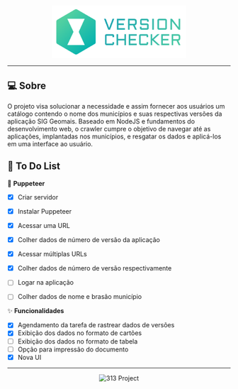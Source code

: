 <p align="center">
    <img width="60%" src="public\logo\version_checker_logo.png">
</p>

---


## 💻 Sobre

O projeto visa solucionar a necessidade e assim fornecer aos usuários um catálogo contendo o nome dos municípios e suas respectivas versões da aplicação SIG Geomais.
Baseado em NodeJS e fundamentos do desenvolvimento web, o crawler cumpre o objetivo de navegar até as aplicações, implantadas nos municípios, e resgatar os dados e aplicá-los em uma interface ao usuário. 



## :memo: To Do List
🤖 **Puppeteer**
- [X] Criar servidor
- [X] Instalar Puppeteer
- [X] Acessar uma URL
- [X] Colher dados de número de versão da aplicação
- [X] Acessar múltiplas URLs
- [X] Colher dados de número de versão respectivamente
- [ ] Logar na aplicação
- [ ] Colher dados de nome e brasão município


✨ **Funcionalidades**
- [X] Agendamento da tarefa de rastrear dados de versões
- [X] Exibição dos dados no formato de cartões
- [ ] Exibição dos dados no formato de tabela
- [ ] Opção para impressão do documento
- [X] Nova UI

---

<p align="center">
  <img src="https://img.shields.io/static/v1?label=313&message=Project&color=000000&labelColor=00B1B0" alt="313 Project" />
</p>